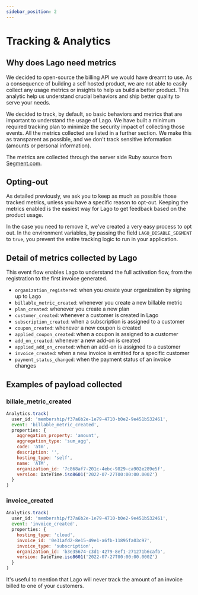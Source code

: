 ```yaml
---
sidebar_position: 2
---
```


# Tracking & Analytics

## Why does Lago need metrics
We decided to open-source the billing API we would have dreamt to use. As a consequence of building a self hosted product, we are not able to easily collect any usage metrics or insights to help us build a better product. This analytic help us understand crucial behaviors and ship better quality to serve your needs.

We decided to track, by default, so basic behaviors and metrics that are important to understand the usage of Lago. We have built a minimum required tracking plan to minimize the security impact of collecting those events. All the metrics collected are listed in a further section. We make this as transparent as possible, and we don't track sensitive information (amounts or personal information).

The metrics are collected through the server side Ruby source from [Segment.com](https://segment.com/docs/connections/sources/catalog/libraries/server/ruby/).

## Opting-out
As detailed previously, we ask you to keep as much as possible those tracked metrics, unless you have a specific reason to opt-out. Keeping the metrics enabled is the easiest way for Lago to get feedback based on the product usage.

In the case you need to remove it, we've created a very easy process to opt out. In the environment variables, by passing the field `LAGO_DISABLE_SEGMENT` to `true`, you prevent the entire tracking logic to run in your application.

## Detail of metrics collected by Lago
This event flow enables Lago to understand the full activation flow, from the registration to the first invoice generated.

- `organization_registered`: when you create your organization by signing up to Lago
- `billable_metric_created`: whenever you create a new billable metric
- `plan_created`: whenever you create a new plan
- `customer_created`: whenever a customer is created in Lago
- `subscription_created`: when a subscription is assigned to a customer
- `coupon_created`: whenever a new coupon is created
- `applied_coupon_created`: when a coupon is assigned to a customer
- `add_on_created`: whenever a new add-on is created
- `applied_add_on_created`: when an add-on is assigned to a customer
- `invoice_created`: when a new invoice is emitted for a specific customer
- `payment_status_changed`: when the payment status of an invoice changes


## Examples of payload collected

### billale_metric_created
```js
Analytics.track(
  user_id: 'membership/f37a6b2e-1e79-4710-b0e2-9e451b532461',
  event: 'billable_metric_created',
  properties: {
    aggregation_property: 'amount',
    aggregation_type: 'sum_agg',
    code: 'atm',
    description: '',
    hosting_type: 'self',
    name: 'ATM',
    organization_id: '7c868af7-201c-4ebc-9829-ca902e289e5f',
    version: DateTime.iso8601('2022-07-27T00:00:00.000Z')
  }
)
```
### invoice_created
```js
Analytics.track(
  user_id: 'membership/f37a6b2e-1e79-4710-b0e2-9e451b532461',
  event: 'invoice_created',
  properties: {
    hosting_type: 'cloud',
    invoice_id: '0e31afd2-8e15-49e1-a6fb-11895fa03c97',
    invoice_type: 'subscription',
    organization_id: 'b3e35674-c3d1-4279-8ef1-271271b6cafb',
    version: DateTime.iso8601('2022-07-27T00:00:00.000Z')
  }
)
```

It's useful to mention that Lago will never track the amount of an invoice billed to one of your customers.



